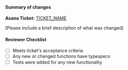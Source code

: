 #### Summary of changes
**Asana Ticket:** [TICKET_NAME](TICKET_LINK)

[Please include a brief description of what was changed]

#### Reviewer Checklist
- [ ] Meets ticket's acceptance criteria
- [ ] Any new or changed functions have typespecs
- [ ] Tests were added for any new functionality
